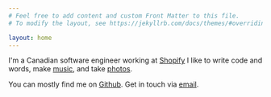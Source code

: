 ```yaml
---
# Feel free to add content and custom Front Matter to this file.
# To modify the layout, see https://jekyllrb.com/docs/themes/#overriding-theme-defaults

layout: home
---
```


I'm a Canadian software engineer working at [Shopify](https://www.shopify.com/) I like to write code and words, make [music](https://aethrum.bandcamp.com/), and take [photos](https://www.instagram.com/bettinson/).

You can mostly find me on [Github](http://github.com/bettinson). Get in touch via [email](mailto:mattbettinson@gmail.com).
